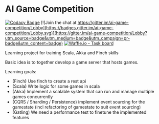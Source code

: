# AI Game Competition

[![Codacy Badge](https://api.codacy.com/project/badge/Grade/1510c3254ba44977919916f780a0861a)](https://app.codacy.com/app/devos-jordi/ai-game-competition?utm_source=github.com&utm_medium=referral&utm_content=scala-academy/ai-game-competition&utm_campaign=badger)
[![Join the chat at https://gitter.im/ai-game-competition/Lobby](https://badges.gitter.im/ai-game-competition/Lobby.svg)](https://gitter.im/ai-game-competition/Lobby?utm_source=badge&utm_medium=badge&utm_campaign=pr-badge&utm_content=badge)
[![Waffle.io - Task board](https://badge.waffle.io/scala-academy/ai-game-competition.svg?columns=all)](https://waffle.io/scala-academy/ai-game-competition)

Learning project for training Scala, Akka and Finch skills

Basic idea is to together develop a game server that hosts games.

Learning goals:
 * (Finch) Use finch to create a rest api
 * (Scala) Write logic for some games in scala
 * (Akka) Implement a scalable system that can run and manage multiple games concurrently
 * (CQRS / Sharding / Persistence) implement event sourcing for the gamestate (incl refactoring of gamestate to suit event sourcing)
 * (Gatling) We need a performance test to finetune the implemented features

